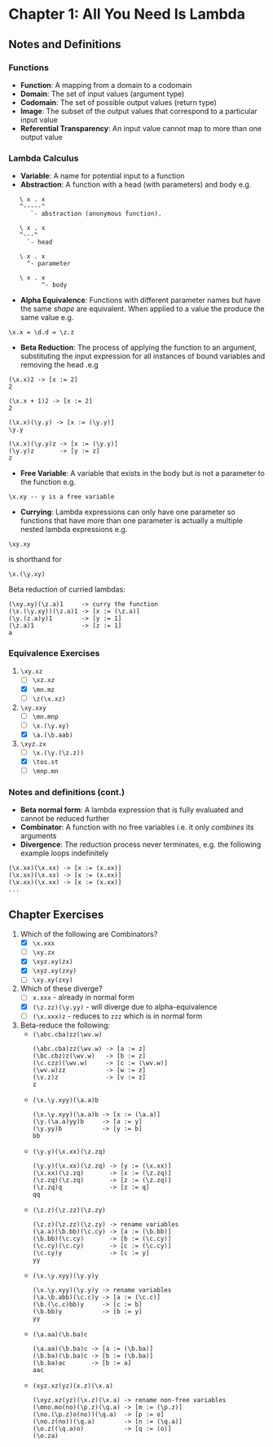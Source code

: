 # Chapter 1: All You Need Is Lambda

## Notes and Definitions

### Functions
- **Function**: A mapping from a domain to a codomain
- **Domain**: The set of input values (argument type)
- **Codomain**: The set of possible output values (return type)
- **Image**: The subset of the output values that correspond to a particular
  input value
- **Referential Transparency**: An input value cannot map to more than one output
  value

### Lambda Calculus
- **Variable**: A name for potential input to a function
- **Abstraction**: A function with a head (with parameters) and body e.g.
```
   \ x . x
   ^-----^
      `- abstraction (anonymous function).

   \ x . x
   ^---^
     `- head

   \ x . x
     ^- parameter

   \ x . x
         ^- body
```

- **Alpha Equivalence**: Functions with different parameter names but have the
  same _shape_ are equivalent. When applied to a value the produce the same
  value e.g.
```
\x.x = \d.d = \z.z
```

- **Beta Reduction**: The process of applying the function to an argument,
  substituting the input expression for all instances of bound variables and
  removing the head .e.g
```
(\x.x)2 -> [x := 2]
2

(\x.x + 1)2 -> [x := 2]
2

(\x.x)(\y.y) -> [x := (\y.y)]
\y.y

(\x.x)(\y.y)z -> [x := (\y.y)]
(\y.y)z       -> [y := z]
z
```

- **Free Variable**: A variable that exists in the body but is not a parameter to
  the function e.g.
```
\x.xy -- y is a free variable
```

- **Currying**: Lambda expressions can only have one parameter so functions that
  have more than one parameter is actually a multiple nested lambda
  expressions e.g.
```
\xy.xy
```
  is shorthand for
```
\x.(\y.xy)
```

Beta reduction of curried lambdas:

```
(\xy.xy)(\z.a)1     -> curry the function
(\x.(\y.xy))(\z.a)1 -> [x := (\z.a)]
(\y.(z.a)y)1        -> [y := 1]
(\z.a)1             -> [z := 1]
a
```

### Equivalence Exercises

1. `\xy.xz`
   * [ ] `\xz.xz`
   * [x] `\mn.mz`
   * [ ] `\z(\x.xz)`

2. `\xy.xxy`
   * [ ] `\mn.mnp`
   * [ ] `\x.(\y.xy)`
   * [x] `\a.(\b.aab)`

3. `\xyz.zx`
   * [ ] `\x.(\y.(\z.z))`
   * [x] `\tos.st`
   * [ ] `\mnp.mn`

### Notes and definitions (cont.)

- **Beta normal form**: A lambda expression that is fully evaluated and cannot
  be reduced further
- **Combinator**: A function with no free variables i.e. it only _combines_
  its arguments
- **Divergence**: The reduction process never terminates, e.g. the following
  example loops indefinitely
```
(\x.xx)(\x.xx) -> [x := (x.xx)]
(\x.xx)(\x.xx) -> [x := (x.xx)]
(\x.xx)(\x.xx) -> [x := (x.xx)]
...
```

## Chapter Exercises

1. Which of the following are Combinators?
   * [x] `\x.xxx`
   * [ ] `\xy.zx`
   * [x] `\xyz.xy(zx)`
   * [x] `\xyz.xy(zxy)`
   * [ ] `\xy.xy(zxy)`

2. Which of these diverge?
   * [ ] `x.xxx` - already in normal form
   * [x] `(\z.zz)(\y.yy)` - will diverge due to alpha-equivalence
   * [ ] `(\x.xxx)z` - reduces to `zzz` which is in normal form

3. Beta-reduce the following:
   * `(\abc.cba)zz(\wv.w)`
     ```
     (\abc.cba)zz(\wv.w) -> [a := z]
     (\bc.cbz)z(\wv.w)   -> [b := z]
     (\c.czz)(\wv.w)     -> [c := (\wv.w)]
     (\wv.w)zz           -> [w := z]
     (\v.z)z             -> [v := z]
     z
     ```
   * `(\x.\y.xyy)(\a.a)b`
     ```
     (\x.\y.xyy)(\a.a)b -> [x := (\a.a)]
     (\y.(\a.a)yy)b     -> [a := y]
     (\y.yy)b           -> [y := b]
     bb
     ```
   * `(\y.y)(\x.xx)(\z.zq)`
     ```
     (\y.y)(\x.xx)(\z.zq) -> [y := (\x.xx)]
     (\x.xx)(\z.zq)       -> [x := (\z.zq)]
     (\z.zq)(\z.zq)       -> [z := (\z.zq)]
     (\z.zq)q             -> [z := q]
     qq
     ```
   * `(\z.z)(\z.zz)(\z.zy)`
     ```
     (\z.z)(\z.zz)(\z.zy) -> rename variables
     (\a.a)(\b.bb)(\c.cy) -> [a := (\b.bb)]
     (\b.bb)(\c.cy)       -> [b := (\c.cy)]
     (\c.cy)(\c.cy)       -> [c := (\c.cy)]
     (\c.cy)y             -> [c := y]
     yy
     ```
   * `(\x.\y.xyy)(\y.y)y`
     ```
     (\x.\y.xyy)(\y.y)y -> rename variables
     (\a.\b.abb)(\c.c)y -> [a := (\c.c)]
     (\b.(\c.c)bb)y     -> [c := b]
     (\b.bb)y           -> [b := y]
     yy
     ```
   * `(\a.aa)(\b.ba)c`
     ```
     (\a.aa)(\b.ba)c -> [a := (\b.ba)]
     (\b.ba)(\b.ba)c -> [b := (\b.ba)]
     (\b.ba)ac       -> [b := a]
     aac
     ```
   * `(xyz.xz(yz)(x.z)(\x.a)`
     ```
     (\xyz.xz(yz)(\x.z)(\x.a) -> rename non-free variables
     (\mno.mo(no)(\p.z)(\q.a) -> [m := (\p.z)]
     (\no.(\p.z)o(no))(\q.a)  -> [p := o]
     (\no.z(no))(\q.a)        -> [n := (\q.a)]
     (\o.z((\q.a)o)           -> [q := (o)]
     (\o.za)
     ```


